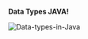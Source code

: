 **Data Types JAVA!**


![Data-types-in-Java](https://github.com/user-attachments/assets/b6ecf140-ce55-45ed-b278-d7c8e34bce63)
